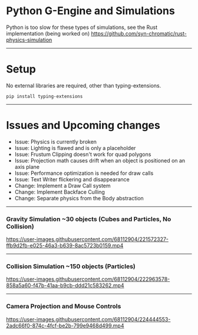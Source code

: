 # Python G-Engine and Simulations

Python is too slow for these types of simulations, see the Rust implementation (being worked on)
https://github.com/syn-chromatic/rust-physics-simulation

___

# Setup
No external libraries are required, other than typing-extensions.

```pip install typing-extensions```

___

# Issues and Upcoming changes 
* Issue: Physics is currently broken
* Issue: Lighting is flawed and is only a placeholder
* Issue: Frustum Clipping doesn't work for quad polygons
* Issue: Projection math causes drift when an object is positioned on an axis plane
* Issue: Performance optimization is needed for draw calls
* Issue: Text Writer flickering and disappearance
* Change: Implement a Draw Call system
* Change: Implement Backface Culling
* Change: Separate physics from the Body abstraction 

___

### Gravity Simulation ~30 objects (Cubes and Particles, No Collision)
https://user-images.githubusercontent.com/68112904/221572327-ffb9d2fb-e025-46a3-b639-8ac5723b0159.mp4

___

### Collision Simulation ~150 objects (Particles)
https://user-images.githubusercontent.com/68112904/222963578-858a5a60-f47b-41aa-b9cb-ddd21c583262.mp4

___

### Camera Projection and Mouse Controls
https://user-images.githubusercontent.com/68112904/224444553-2adc66f0-874c-4fcf-be2b-799e9468d499.mp4


